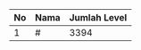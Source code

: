 | No | Nama            | Jumlah Level |
|----|-----------------|--------------|
| 1  | #    |    3394        |
